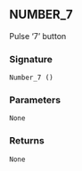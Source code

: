 ## NUMBER\_7

Pulse ‘7’ button


### Signature

`Number_7 ()`


### Parameters

`None`


### Returns

`None`
